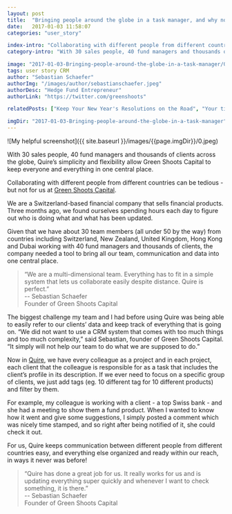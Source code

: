 ```yaml
---
layout: post
title:  "Bringing people around the globe in a task manager, and why not a CRM tool"
date:   2017-01-03 11:58:07
categories: "user_story"

index-intro: "Collaborating with different people from different countries can be tedious - but not for us at Green Shoots Capital. We are a Switzerland-based financial company that sells financial products. Three months ago, we found ourselves spending hours each day to figure out who is doing what and what has been updated. Given that we have about 30 team members (all under 50 by the way) from countries..."
category-intro: "With 30 sales people, 40 fund managers and thousands of clients across the globe..."

image: "2017-01-03-Bringing-people-around-the-globe-in-a-task-manager/0.jpeg"
tags: user story CRM
author: "Sebastian Schaefer"
authorImg: "/images/author/sebastianschaefer.jpeg"
authorDesc: "Hedge Fund Entrepreneur"
authorLink: "https://twitter.com/greenshoots"

relatedPosts: ["Keep Your New Year's Resolutions on the Road", "Your time comes with a price tag"]

imgDir: "2017-01-03-Bringing-people-around-the-globe-in-a-task-manager"
---
```



![My helpful screenshot]({{ site.baseurl }}/images/{{page.imgDir}}/0.jpeg)

With 30 sales people, 40 fund managers and thousands of clients across the globe, Quire’s simplicity and flexibility allow Green Shoots Capital to keep everyone and everything in one central place.

Collaborating with different people from different countries can be tedious - but not for us at [Green Shoots Capital](http://greenshoots.ch/).

We are a Switzerland-based financial company that sells financial products. Three months ago, we found ourselves spending hours each day to figure out who is doing what and what has been updated.

Given that we have about 30 team members (all under 50 by the way) from countries including Switzerland, New Zealand, United Kingdom, Hong Kong and Dubai working with 40 fund managers and thousands of clients, the company needed a tool to bring all our team, communication and data into one central place.

> “We are a multi-dimensional team. Everything has to fit in a simple system that lets us collaborate easily despite distance. Quire is perfect.”<br>
> -- Sebastian Schaefer<br>
> Founder of Green Shoots Capital

The biggest challenge my team and I had before using Quire was being able to easily refer to our clients’ data and keep track of everything that is going on. “We did not want to use a CRM system that comes with too much things and too much complexity,” said Sebastian, founder of Green Shoots Capital. “It simply will not help our team to do what we are supposed to do.”

Now in [Quire](https://quire.io/), we have every colleague as a project and in each project, each client that the colleague is responsible for as a task that includes the client’s profile in its description. If we ever need to focus on a specific group of clients, we just add tags (eg. 10 different tag for 10 different products) and filter by them.

For example, my colleague is working with a client - a top Swiss bank - and she had a meeting to show them a fund product. When I wanted to know how it went and give some suggestions, I simply posted a comment which was nicely time stamped, and so right after being notified of it, she could check it out.

For us, Quire keeps communication between different people from different countries easy, and everything else organized and ready within our reach, in ways it never was before!

> “Quire has done a great job for us. It really works for us and is updating everything super quickly and whenever I want to check something, it is there.”<br>
> -- Sebastian Schaefer<br>
> Founder of Green Shoots Capital

[jekyll]:      http://jekyllrb.com
[jekyll-gh]:   https://github.com/jekyll/jekyll
[jekyll-help]: https://github.com/jekyll/jekyll-help
